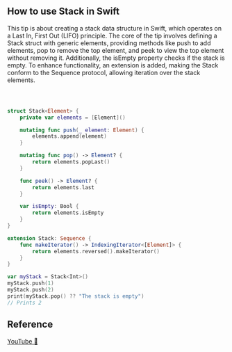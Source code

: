 ## How to use Stack in Swift

This tip is about creating a stack data structure in Swift, which operates on a Last In, First Out (LIFO) principle. The core of the tip involves defining a Stack struct with generic elements, providing methods like push to add elements, pop to remove the top element, and peek to view the top element without removing it. Additionally, the isEmpty property checks if the stack is empty. To enhance functionality, an extension is added, making the Stack conform to the Sequence protocol, allowing iteration over the stack elements.

```swift



struct Stack<Element> {
    private var elements = [Element]()

    mutating func push(_ element: Element) {
        elements.append(element)
    }

    mutating func pop() -> Element? {
        return elements.popLast()
    }

    func peek() -> Element? {
        return elements.last
    }

    var isEmpty: Bool {
        return elements.isEmpty
    }
}

extension Stack: Sequence {
    func makeIterator() -> IndexingIterator<[Element]> {
        return elements.reversed().makeIterator()
    }
}

var myStack = Stack<Int>()
myStack.push(1)
myStack.push(2)
print(myStack.pop() ?? "The stack is empty")
// Prints 2
```

## Reference

[YouTube 👀](https://youtube.com/shorts/-yHk-9pcZYo?feature=share)
